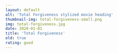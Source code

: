 ```yaml
---
layout: default
alt: 'Total Forgiveness stylized movie heading'
thumbnail-img: total-forgiveness-small.png
img: total-forgiveness.jpg
date: 2020-01-01
title: 'Total Forgiveness'
old: true
rating: good
---
```

